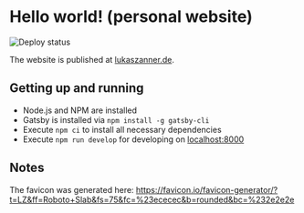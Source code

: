# Hello world! (personal website)

![Deploy status](https://github.com/zann1x/hello-world/workflows/Deploy/badge.svg)

The website is published at [lukaszanner.de](https://lukaszanner.de).

## Getting up and running

- Node.js and NPM are installed
- Gatsby is installed via `npm install -g gatsby-cli`
- Execute `npm ci` to install all necessary dependencies
- Execute `npm run develop` for developing on [localhost:8000](http://localhost:8000)

## Notes

The favicon was generated here: <https://favicon.io/favicon-generator/?t=LZ&ff=Roboto+Slab&fs=75&fc=%23ececec&b=rounded&bc=%232e2e2e>
